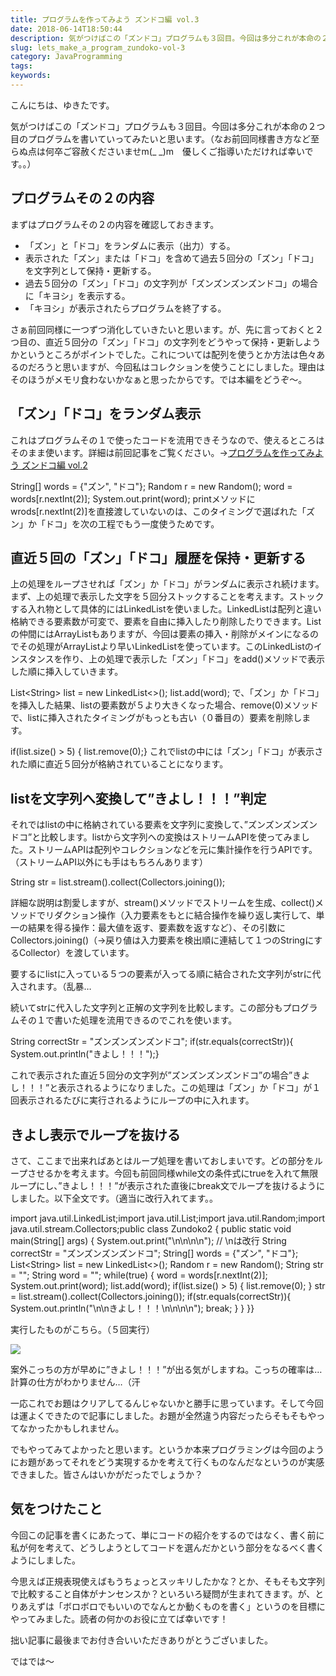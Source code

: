 ```yaml
---
title: プログラムを作ってみよう ズンドコ編 vol.3
date: 2018-06-14T18:50:44
description: 気がつけばこの「ズンドコ」プログラムも３回目。今回は多分これが本命の２つ目のプログラムを書いていってみ
slug: lets_make_a_program_zundoko-vol-3
category: JavaProgramming
tags: 
keywords: 
---
```


こんにちは、ゆきたです。

気がつけばこの「ズンドコ」プログラムも３回目。今回は多分これが本命の２つ目のプログラムを書いていってみたいと思います。（なお前回同様書き方など至らぬ点は何卒ご容赦くださいませm(\_ \_)m　優しくご指導いただければ幸いです。。）

## プログラムその２の内容

まずはプログラムその２の内容を確認しておきます。

- 「ズン」と「ドコ」をランダムに表示（出力）する。
- 表示された「ズン」または「ドコ」を含めて過去５回分の「ズン」「ドコ」を文字列として保持・更新する。
- 過去５回分の「ズン」「ドコ」の文字列が「ズンズンズンズンドコ」の場合に「キヨシ」を表示する。
- 「キヨシ」が表示されたらプログラムを終了する。

さぁ前回同様に一つずつ消化していきたいと思います。が、先に言っておくと２つ目の、直近５回分の「ズン」「ドコ」の文字列をどうやって保持・更新しようかというところがポイントでした。これについては配列を使うとか方法は色々あるのだろうと思いますが、今回私はコレクションを使うことにしました。理由はそのほうがメモリ食わないかなぁと思ったからです。では本編をどうぞ〜。

## 「ズン」「ドコ」をランダム表示

これはプログラムその１で使ったコードを流用できそうなので、使えるところはそのまま使います。詳細は前回記事をご覧ください。→[プログラムを作ってみよう ズンドコ編 vol.2](https://creatase.info/lets_make_a_program_zundoko-vol-2)

String[] words = {"ズン", "ドコ"}; Random r = new Random(); word = words[r.nextInt(2)]; System.out.print(word);
printメソッドにwrods[r.nextInt(2)]を直接渡していないのは、このタイミングで選ばれた「ズン」か「ドコ」を次の工程でもう一度使うためです。

## 直近５回の「ズン」「ドコ」履歴を保持・更新する

上の処理をループさせれば「ズン」か「ドコ」がランダムに表示され続けます。まず、上の処理で表示した文字を５回分ストックすることを考えます。ストックする入れ物として具体的にはLinkedListを使いました。LinkedListは配列と違い格納できる要素数が可変で、要素を自由に挿入したり削除したりできます。Listの仲間にはArrayListもありますが、今回は要素の挿入・削除がメインになるのでその処理がArrayListより早いLinkedListを使っています。このLinkedListのインスタンスを作り、上の処理で表示した「ズン」「ドコ」をadd()メソッドで表示した順に挿入していきます。

List\<String\> list = new LinkedList\<\>(); list.add(word);
で、「ズン」か「ドコ」を挿入した結果、listの要素数が５より大きくなった場合、remove(0)メソッドで、listに挿入されたタイミングがもっとも古い（０番目の）要素を削除します。

if(list.size() \> 5) { list.remove(0);}
これでlistの中には「ズン」「ドコ」が表示された順に直近５回分が格納されていることになります。

## listを文字列へ変換して”きよし！！！”判定

それではlistの中に格納されている要素を文字列に変換して、”ズンズンズンズンドコ”と比較します。listから文字列への変換はストリームAPIを使ってみました。ストリームAPIは配列やコレクションなどを元に集計操作を行うAPIです。（ストリームAPI以外にも手はもちろんあります）

String str = list.stream().collect(Collectors.joining());

詳細な説明は割愛しますが、stream()メソッドでストリームを生成、collect()メソッドでリダクション操作（入力要素をもとに結合操作を繰り返し実行して、単一の結果を得る操作：最大値を返す、要素数を返すなど）、その引数にCollectors.joining()（→戻り値は入力要素を検出順に連結して１つのStringにするCollector）を渡しています。

要するにlistに入っている５つの要素が入ってる順に結合された文字列がstrに代入されます。（乱暴…

続いてstrに代入した文字列と正解の文字列を比較します。この部分もプログラムその１で書いた処理を流用できるのでこれを使います。

String correctStr = "ズンズンズンズンドコ"; if(str.equals(correctStr)){ System.out.println("きよし！！！");}

これで表示された直近５回分の文字列が”ズンズンズンズンドコ”の場合”きよし！！！”と表示されるようになりました。この処理は「ズン」か「ドコ」が１回表示されるたびに実行されるようにループの中に入れます。

## きよし表示でループを抜ける

さて、ここまで出来ればあとはループ処理を書いておしまいです。どの部分をループさせるかを考えます。今回も前回同様while文の条件式にtrueを入れて無限ループにし、”きよし！！！”が表示された直後にbreak文でループを抜けるようにしました。以下全文です。（適当に改行入れてます。。

import java.util.LinkedList;import java.util.List;import java.util.Random;import java.util.stream.Collectors;public class Zundoko2 { public static void main(String[] args) { System.out.print("\n\n\n\n"); // \nは改行        String correctStr = "ズンズンズンズンドコ";        String[] words = {"ズン", "ドコ"};        List\<String\> list = new LinkedList\<\>();        Random r = new Random();        String str = "";        String word = "";        while(true) {            word = words[r.nextInt(2)];            System.out.print(word);            list.add(word);            if(list.size() \> 5) {             list.remove(0);            }            str = list.stream().collect(Collectors.joining());            if(str.equals(correctStr)){                System.out.println("\n\nきよし！！！\n\n\n\n");                break;            }        } }}

実行したものがこちら。（５回実行）

![](https://creatase.info/wp-content/uploads/2018/06/ズンズンズンズンドコ2.gif)

案外こっちの方が早めに”きよし！！！”が出る気がしますね。こっちの確率は…計算の仕方がわかりません…（汗

一応これでお題はクリアしてるんじゃないかと勝手に思っています。そして今回は運よくできたので記事にしました。お題が全然違う内容だったらそもそもやってなかったかもしれません。

でもやってみてよかったと思います。というか本来プログラミングは今回のようにお題があってそれをどう実現するかを考えて行くものなんだなというのが実感できました。皆さんはいかがだったでしょうか？

## 気をつけたこと

今回この記事を書くにあたって、単にコードの紹介をするのではなく、書く前に私が何を考えて、どうしようとしてコードを選んだかという部分をなるべく書くようにしました。

今思えば正規表現使えばもうちょっとスッキリしたかな？とか、そもそも文字列で比較すること自体がナンセンスか？といろいろ疑問が生まれてきます。が、とりあえずは「ボロボロでもいいのでなんとか動くものを書く」というのを目標にやってみました。読者の何かのお役に立てば幸いです！

拙い記事に最後までお付き合いいただきありがとうございました。

ではでは〜

